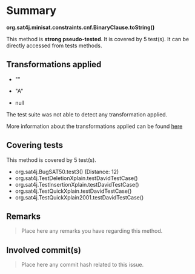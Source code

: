 # Summary
**org.sat4j.minisat.constraints.cnf.BinaryClause.toString()**

This method is **strong pseudo-tested**.
It is covered by 5 test(s). It can be directly accessed from tests methods.


## Transformations applied

- &quot;&quot;

- &quot;A&quot;

- null


The test suite was not able to detect any transformation applied.

More information about the transformations applied can be found [here](https://github.com/STAMP-project/pitest-descartes)

## Covering tests
This method is covered by 5 test(s).
* org.sat4j.BugSAT50.test3() (Distance: 12)
* org.sat4j.TestDeletionXplain.testDavidTestCase()
* org.sat4j.TestInsertionXplain.testDavidTestCase()
* org.sat4j.TestQuickXplain.testDavidTestCase()
* org.sat4j.TestQuickXplain2001.testDavidTestCase()


## Remarks
> Place here any remarks you have regarding this method.

## Involved commit(s)

> Place here any commit hash related to this issue.
